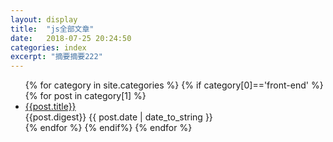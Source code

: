 ```yaml
---
layout: display
title:  "js全部文章"
date:   2018-07-25 20:24:50 
categories: index
excerpt: "摘要摘要222"
---
```

<ul class="posts-ul">
{% for category in site.categories %}
        {% if category[0]=='front-end' %}
            {% for post in category[1] %}
            <li>
                <div>
                     <a href="{{post.url}}">{{post.title}}</a>
                </div>
                {{post.digest}}
                <span class="post-date">{{ post.date | date_to_string }}</span>
            </li>
            {% endfor %}
        {% endif%}
{% endfor %}
</ul>



